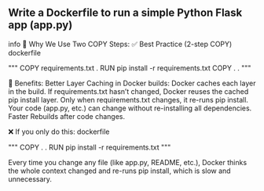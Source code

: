 Write a Dockerfile to run a simple Python Flask app (app.py)
---
info
🐳 Why We Use Two COPY Steps:
✅ Best Practice (2-step COPY)
dockerfile

"""
COPY requirements.txt .
RUN pip install -r requirements.txt
COPY . .
"""

🚀 Benefits:
Better Layer Caching in Docker builds:
Docker caches each layer in the build.
If requirements.txt hasn’t changed, Docker reuses the cached pip install layer.
Only when requirements.txt changes, it re-runs pip install.
Your code (app.py, etc.) can change without re-installing all dependencies.
Faster Rebuilds after code changes.

❌ If you only do this:
dockerfile

"""
COPY . .
RUN pip install -r requirements.txt
"""

Every time you change any file (like app.py, README, etc.), Docker thinks the whole context changed and re-runs pip install, which is slow and unnecessary.

